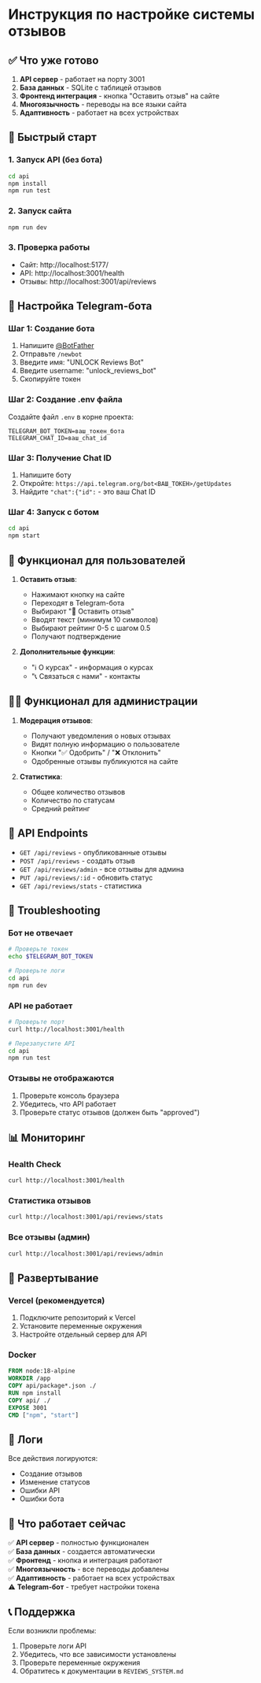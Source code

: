# Инструкция по настройке системы отзывов

## ✅ Что уже готово

1. **API сервер** - работает на порту 3001
2. **База данных** - SQLite с таблицей отзывов
3. **Фронтенд интеграция** - кнопка "Оставить отзыв" на сайте
4. **Многоязычность** - переводы на все языки сайта
5. **Адаптивность** - работает на всех устройствах

## 🚀 Быстрый старт

### 1. Запуск API (без бота)
```bash
cd api
npm install
npm run test
```

### 2. Запуск сайта
```bash
npm run dev
```

### 3. Проверка работы
- Сайт: http://localhost:5177/
- API: http://localhost:3001/health
- Отзывы: http://localhost:3001/api/reviews

## 🤖 Настройка Telegram-бота

### Шаг 1: Создание бота
1. Напишите [@BotFather](https://t.me/BotFather)
2. Отправьте `/newbot`
3. Введите имя: "UNLOCK Reviews Bot"
4. Введите username: "unlock_reviews_bot"
5. Скопируйте токен

### Шаг 2: Создание .env файла
Создайте файл `.env` в корне проекта:

```env
TELEGRAM_BOT_TOKEN=ваш_токен_бота
TELEGRAM_CHAT_ID=ваш_chat_id
```

### Шаг 3: Получение Chat ID
1. Напишите боту
2. Откройте: `https://api.telegram.org/bot<ВАШ_ТОКЕН>/getUpdates`
3. Найдите `"chat":{"id":` - это ваш Chat ID

### Шаг 4: Запуск с ботом
```bash
cd api
npm start
```

## 📱 Функционал для пользователей

1. **Оставить отзыв**:
   - Нажимают кнопку на сайте
   - Переходят в Telegram-бота
   - Выбирают "📝 Оставить отзыв"
   - Вводят текст (минимум 10 символов)
   - Выбирают рейтинг 0-5 с шагом 0.5
   - Получают подтверждение

2. **Дополнительные функции**:
   - "ℹ️ О курсах" - информация о курсах
   - "📞 Связаться с нами" - контакты

## 👨‍💼 Функционал для администрации

1. **Модерация отзывов**:
   - Получают уведомления о новых отзывах
   - Видят полную информацию о пользователе
   - Кнопки "✅ Одобрить" / "❌ Отклонить"
   - Одобренные отзывы публикуются на сайте

2. **Статистика**:
   - Общее количество отзывов
   - Количество по статусам
   - Средний рейтинг

## 🔧 API Endpoints

- `GET /api/reviews` - опубликованные отзывы
- `POST /api/reviews` - создать отзыв
- `GET /api/reviews/admin` - все отзывы для админа
- `PUT /api/reviews/:id` - обновить статус
- `GET /api/reviews/stats` - статистика

## 🐛 Troubleshooting

### Бот не отвечает
```bash
# Проверьте токен
echo $TELEGRAM_BOT_TOKEN

# Проверьте логи
cd api
npm run dev
```

### API не работает
```bash
# Проверьте порт
curl http://localhost:3001/health

# Перезапустите API
cd api
npm run test
```

### Отзывы не отображаются
1. Проверьте консоль браузера
2. Убедитесь, что API работает
3. Проверьте статус отзывов (должен быть "approved")

## 📊 Мониторинг

### Health Check
```bash
curl http://localhost:3001/health
```

### Статистика отзывов
```bash
curl http://localhost:3001/api/reviews/stats
```

### Все отзывы (админ)
```bash
curl http://localhost:3001/api/reviews/admin
```

## 🚀 Развертывание

### Vercel (рекомендуется)
1. Подключите репозиторий к Vercel
2. Установите переменные окружения
3. Настройте отдельный сервер для API

### Docker
```dockerfile
FROM node:18-alpine
WORKDIR /app
COPY api/package*.json ./
RUN npm install
COPY api/ ./
EXPOSE 3001
CMD ["npm", "start"]
```

## 📝 Логи

Все действия логируются:
- Создание отзывов
- Изменение статусов
- Ошибки API
- Ошибки бота

## 🎯 Что работает сейчас

✅ **API сервер** - полностью функционален  
✅ **База данных** - создается автоматически  
✅ **Фронтенд** - кнопка и интеграция работают  
✅ **Многоязычность** - все переводы добавлены  
✅ **Адаптивность** - работает на всех устройствах  
⚠️ **Telegram-бот** - требует настройки токена  

## 📞 Поддержка

Если возникли проблемы:
1. Проверьте логи API
2. Убедитесь, что все зависимости установлены
3. Проверьте переменные окружения
4. Обратитесь к документации в `REVIEWS_SYSTEM.md`
